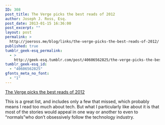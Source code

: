 ```yaml
---
ID: 308
post_title: The Verge picks the best reads of 2012
author: Joseph J. Ross, Esq.
post_date: 2013-01-15 16:36:00
post_excerpt: ""
layout: post
permalink: >
  http://joeross.me/blog/links/the-verge-picks-the-best-reads-of-2012/
published: true
tumblr_geek-esq_permalink:
  - >
    http://geek-esq.tumblr.com/post/40606562825/the-verge-picks-the-best-reads-of-2012
tumblr_geek-esq_id:
  - "40606562825"
gfonts_meta_no_font:
  - "1"
---
```

<a href='http://www.theverge.com/2012/12/28/3809104/best-internet-writing-2012'>The Verge picks the best reads of 2012</a><div class="link_description"><p>This is a great list, and includes only a few that missed, which probably means I read too much about tech. But what I particularly like about it is that most of the stories would appeal in one way or another to even to &#8220;normals&#8221;who don&#8217;t obsessively follow the technology industry.</p></div>
